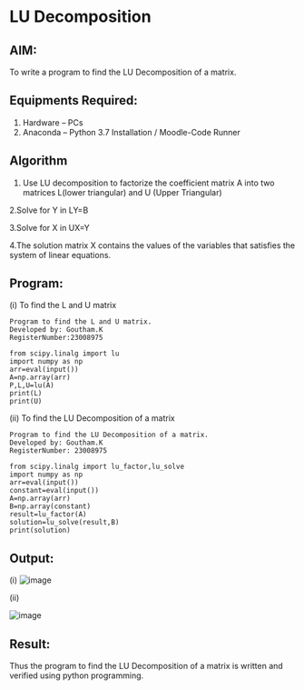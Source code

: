 # LU Decomposition 

## AIM:
To write a program to find the LU Decomposition of a matrix.

## Equipments Required:
1. Hardware – PCs
2. Anaconda – Python 3.7 Installation / Moodle-Code Runner

## Algorithm
1. Use LU decomposition to factorize the coefficient matrix A into two matrices L(lower triangular) and U (Upper Triangular)

 2.Solve for Y in LY=B

 3.Solve for X in UX=Y

 4.The solution matrix X contains the values of the variables that satisfies the system of linear equations. 

## Program:
(i) To find the L and U matrix
```
Program to find the L and U matrix.
Developed by: Goutham.K  
RegisterNumber:23008975

from scipy.linalg import lu
import numpy as np
arr=eval(input())
A=np.array(arr)
P,L,U=lu(A)
print(L)
print(U)
```
(ii) To find the LU Decomposition of a matrix
```
Program to find the LU Decomposition of a matrix.
Developed by: Goutham.K
RegisterNumber: 23008975

from scipy.linalg import lu_factor,lu_solve
import numpy as np
arr=eval(input())
constant=eval(input())
A=np.array(arr)
B=np.array(constant)
result=lu_factor(A)
solution=lu_solve(result,B)
print(solution)

```

## Output:

(i)
![image](https://github.com/Goutham2306/LU-Decomposition/assets/138971154/fd64d832-7cd1-44b5-b0f4-b5a22a72a2dd)

(ii)

![image](https://github.com/Goutham2306/LU-Decomposition/assets/138971154/8b1b9962-3feb-4ac0-a355-f822bd05387c)



## Result:
Thus the program to find the LU Decomposition of a matrix is written and verified using python programming.

